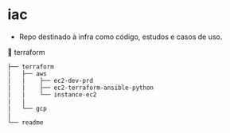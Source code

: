 # iac

* Repo destinado à infra como código, estudos e casos de uso.

:file_folder: terraform 

```
├── terraform 
|   ├── aws
|   |    ├── ec2-dev-prd
|   |    ├── ec2-terraform-ansible-python
|   |    └── instance-ec2
|   |
|   └── gcp
|
└── readme
```

